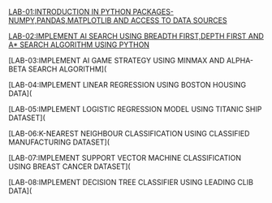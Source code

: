 [LAB-01:INTRODUCTION IN PYTHON PACKAGES-NUMPY,PANDAS,MATPLOTLIB AND ACCESS TO DATA SOURCES](https://github.com/sriram5525/AIML/blob/main/lab01.ipynb)

[LAB-02:IMPLEMENT AI SEARCH USING BREADTH FIRST,DEPTH FIRST AND A* SEARCH ALGORITHM USING PYTHON](https://github.com/sriram5525/AIML/blob/main/lab02.ipynb)

[LAB-03:IMPLEMENT AI GAME STRATEGY USING MINMAX AND ALPHA-BETA SEARCH ALGORITHM](

[LAB-04:IMPLEMENT LINEAR REGRESSION USING BOSTON HOUSING DATA](

[LAB-05:IMPLEMENT LOGISTIC REGRESSION MODEL USING TITANIC SHIP DATASET](

[LAB-06:K-NEAREST NEIGHBOUR CLASSIFICATION USING CLASSIFIED MANUFACTURING DATASET](

[LAB-07:IMPLEMENT SUPPORT VECTOR MACHINE CLASSIFICATION USING BREAST CANCER DATASET](

[LAB-08:IMPLEMENT DECISION TREE CLASSIFIER USING LEADING CLIB DATA](
